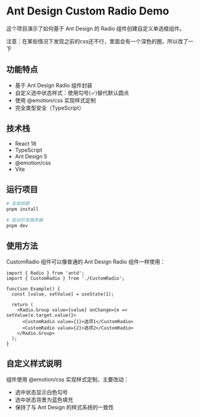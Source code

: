 # Ant Design Custom Radio Demo

这个项目演示了如何基于 Ant Design 的 Radio 组件创建自定义单选框组件。

注意：在某些情况下发现之前的css还不行，里面会有一个深色的圈，所以改了一下

## 功能特点

- 基于 Ant Design Radio 组件封装
- 自定义选中状态样式：使用勾号(✓)替代默认圆点
- 使用 @emotion/css 实现样式定制
- 完全类型安全（TypeScript）

## 技术栈

- React 18
- TypeScript
- Ant Design 5
- @emotion/css
- Vite

## 运行项目

```bash
# 安装依赖
pnpm install

# 启动开发服务器
pnpm dev
```

## 使用方法

CustomRadio 组件可以像普通的 Ant Design Radio 组件一样使用：

```tsx
import { Radio } from 'antd';
import { CustomRadio } from './CustomRadio';

function Example() {
  const [value, setValue] = useState(1);

  return (
    <Radio.Group value={value} onChange={e => setValue(e.target.value)}>
      <CustomRadio value={1}>选项1</CustomRadio>
      <CustomRadio value={2}>选项2</CustomRadio>
    </Radio.Group>
  );
}
```

## 自定义样式说明

组件使用 @emotion/css 实现样式定制，主要改动：
- 选中状态显示白色勾号
- 选中状态背景为蓝色填充
- 保持了与 Ant Design 的样式系统的一致性
